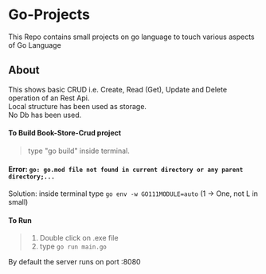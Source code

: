 # Go-Projects
This Repo contains small projects on go language to touch various aspects of Go Language

## About
This shows basic CRUD i.e. Create, Read (Get), Update and Delete operation of an Rest Api.
<br>Local structure has been used as storage.<br>
No Db has been used.

#### To Build Book-Store-Crud project
> type "go build" inside terminal.

#### Error: `go: go.mod file not found in current directory or any parent directory;...`
Solution: inside terminal type `go env -w GO111MODULE=auto` (1 -> One, not L in small)

#### To Run 
> 1. Double click on .exe file
> 2. type `go run main.go`

By default the server runs on port :8080
